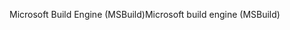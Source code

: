 <span data-ttu-id="7583e-101">Microsoft Build Engine (MSBuild)</span><span class="sxs-lookup"><span data-stu-id="7583e-101">Microsoft build engine (MSBuild)</span></span>